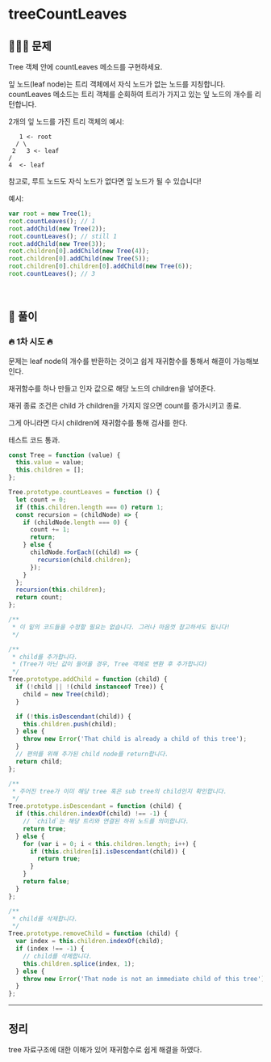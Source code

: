 # treeCountLeaves

## 👨🏼‍🦳 문제

Tree 객체 안에 countLeaves 메소드를 구현하세요.

잎 노드(leaf node)는 트리 객체에서 자식 노드가 없는 노드를 지칭합니다.
countLeaves 메소드는 트리 객체를 순회하여 트리가 가지고 있는 잎 노드의 개수를 리턴합니다.

2개의 잎 노드를 가진 트리 객체의 예시:

```
   1 <- root
  / \
 2   3 <- leaf
/
4  <- leaf
```

참고로, 루트 노드도 자식 노드가 없다면 잎 노드가 될 수 있습니다!

예시:

```js
var root = new Tree(1);
root.countLeaves(); // 1
root.addChild(new Tree(2));
root.countLeaves(); // still 1
root.addChild(new Tree(3));
root.children[0].addChild(new Tree(4));
root.children[0].addChild(new Tree(5));
root.children[0].children[0].addChild(new Tree(6));
root.countLeaves(); // 3
```

<br />

## 🤔 풀이

### 🔥 1차 시도 🔥

문제는 leaf node의 개수를 반환하는 것이고 쉽게 재귀함수를 통해서 해결이 가능해보인다.

재귀함수를 하나 만들고 인자 값으로 해당 노드의 children을 넣어준다.

재귀 종료 조건은 child 가 children을 가지지 않으면 count를 증가시키고 종료.

그게 아니라면 다시 children에 재귀함수를 통해 검사를 한다.

테스트 코드 통과.

```js
const Tree = function (value) {
  this.value = value;
  this.children = [];
};

Tree.prototype.countLeaves = function () {
  let count = 0;
  if (this.children.length === 0) return 1;
  const recursion = (childNode) => {
    if (childNode.length === 0) {
      count += 1;
      return;
    } else {
      childNode.forEach((child) => {
        recursion(child.children);
      });
    }
  };
  recursion(this.children);
  return count;
};

/**
 * 이 밑의 코드들을 수정할 필요는 없습니다. 그러나 마음껏 참고하셔도 됩니다!
 */

/**
 * child를 추가합니다.
 * (Tree가 아닌 값이 들어올 경우, Tree 객체로 변환 후 추가합니다)
 */
Tree.prototype.addChild = function (child) {
  if (!child || !(child instanceof Tree)) {
    child = new Tree(child);
  }

  if (!this.isDescendant(child)) {
    this.children.push(child);
  } else {
    throw new Error('That child is already a child of this tree');
  }
  // 편의를 위해 추가된 child node를 return합니다.
  return child;
};

/**
 * 주어진 tree가 이미 해당 tree 혹은 sub tree의 child인지 확인합니다.
 */
Tree.prototype.isDescendant = function (child) {
  if (this.children.indexOf(child) !== -1) {
    // `child`는 해당 트리와 연결된 하위 노드를 의미합니다.
    return true;
  } else {
    for (var i = 0; i < this.children.length; i++) {
      if (this.children[i].isDescendant(child)) {
        return true;
      }
    }
    return false;
  }
};

/**
 * child를 삭제합니다.
 */
Tree.prototype.removeChild = function (child) {
  var index = this.children.indexOf(child);
  if (index !== -1) {
    // child를 삭제합니다.
    this.children.splice(index, 1);
  } else {
    throw new Error('That node is not an immediate child of this tree');
  }
};
```

---

## 정리

tree 자료구조에 대한 이해가 있어 재귀함수로 쉽게 해결을 하였다.
